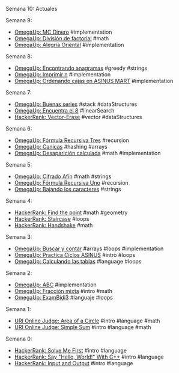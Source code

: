 Semana 10:
Actuales

Semana 9:
* [OmegaUp: MC Dinero](https://omegaup.com/arena/problem/MC-Dinero#problems) #implementation
* [OmegaUp: División de factorial](https://omegaup.com/arena/problem/Division-de-factorial#problems) #math
* [OmegaUp: Alegría Oriental](https://omegaup.com/arena/problem/Alegria-oriental#problems) #implementation

Semana 8:
* [OmegaUp: Encontrando anagramas](https://omegaup.com/arena/problem/Encontrando-Anagramas#problems) #greedy #strings
* [OmegaUp: Imprimir n](https://omegaup.com/arena/problem/Imprimir-N#problems) #implementation
* [OmegaUp: Ordenando cajas en ASINUS MART](https://omegaup.com/arena/problem/Ordenando-cajas#problems) #implementation

Semana 7:
* [OmegaUp: Buenas series](https://omegaup.com/arena/problem/Buenas-Series#problems) #stack #dataStructures
* [OmegaUp: Encuentra el 8](https://omegaup.com/arena/problem/Encuentra-el-8#problems) #linearSearch
* [HackerRank: Vector-Erase](https://www.hackerrank.com/challenges/vector-erase/problem) #vector #dataStructures

Semana 6:
* [OmegaUp: Fórmula Recursiva Tres](https://omegaup.com/arena/problem/Formula-Recursiva-Tres#problems) #recursion
* [OmegaUp: Canicas](https://omegaup.com/arena/problem/Can#problems) #hashing #arrays
* [OmegaUp: Desaparición calculada](https://omegaup.com/arena/problem/Desaparicion-Calculada#problems) #math #implementation

Semana 5:
* [OmegaUp: Cifrado Afín](https://omegaup.com/arena/problem/Cifrado-Afin#problems) #math #strings
* [OmegaUp: Fórmula Recursiva Uno](https://omegaup.com/arena/problem/Formula-Recursiva-Uno#problems) #recursion
* [OmegaUp: Bajando los caracteres](https://omegaup.com/arena/problem/Bajando-los-caracteres#problems) #strings

Semana 4:
* [HackerRank: Find the point](https://www.hackerrank.com/challenges/find-point/problem) #math #geometry
* [HackerRank: Staircase](https://www.hackerrank.com/challenges/staircase/problem) #loops
* [HackerRank: Handshake](https://www.hackerrank.com/challenges/handshake/problem) #math

Semana 3:
* [OmegaUp: Buscar y contar](https://omegaup.com/arena/problem/Buscar-y-contar#problems) #arrays #loops #implementation
* [OmegaUp: Practica Ciclos ASINUS](https://omegaup.com/arena/problem/Practica-Ciclos-ASINUS#problems) #intro #loops
* [OmegaUp: Calculando las tablas](https://omegaup.com/arena/problem/Calculando-las-tablas#problems) #language #loops

Semana 2:
* [OmegaUp: ABC](https://omegaup.com/arena/problem/abc#problems) #implementation
* [OmegaUp: Fracción mixta](https://omegaup.com/arena/problem/comi-Fraccion-mixta#problems) #intro #math
* [OmegaUp: ExamBidi3](https://omegaup.com/arena/problem/ExamBidi3#problems) #languaje #loops

Semana 1:
* [URI Online Judge: Area of a Circle](https://www.urionlinejudge.com.br/judge/en/problems/view/1002) #intro #language #math
* [URI Online Judge: Simple Sum](https://www.urionlinejudge.com.br/judge/en/problems/view/1003) #intro #language #math

Semana 0:
* [HackerRank: Solve Me First](https://www.hackerrank.com/challenges/solve-me-first/problem) #intro #language
* [HackerRank: Say "Hello, World!" With C++](https://www.hackerrank.com/challenges/cpp-hello-world/problem) #intro #language
* [HackerRank: Input and Output](https://www.hackerrank.com/challenges/cpp-input-and-output/problem) #intro #language
